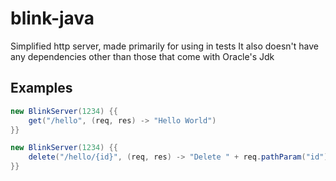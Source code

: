 # blink-java
Simplified http server, made primarily for using in tests
It also doesn't have any dependencies other than those that come with Oracle's Jdk 

## Examples
```java
new BlinkServer(1234) {{
	get("/hello", (req, res) -> "Hello World")
}}
```
```java
new BlinkServer(1234) {{
	delete("/hello/{id}", (req, res) -> "Delete " + req.pathParam("id"))
}}
```
</code>
